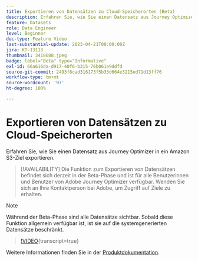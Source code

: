 ```yaml
---
title: Exportieren von Datensätzen zu Cloud-Speicherorten (Beta)
description: Erfahren Sie, wie Sie einen Datensatz aus Journey Optimizer in ein Amazon S3-Ziel exportieren.
feature: Datasets
role: Data Engineer
level: Beginner
doc-type: Feature Video
last-substantial-update: 2023-04-21T00:00:00Z
jira: KT-13113
thumbnail: 3418688.jpeg
badge: label="Beta" type="Informative"
exl-id: 66a616da-d917-40f6-b315-76b061e9ddfd
source-git-commit: 2493f6cad316173f5b33d664e3215ed71d13ff76
workflow-type: tm+mt
source-wordcount: '97'
ht-degree: 100%

---
```


# Exportieren von Datensätzen zu Cloud-Speicherorten

Erfahren Sie, wie Sie einen Datensatz aus Journey Optimizer in ein Amazon S3-Ziel exportieren.

>[!AVAILABILITY]
>Die Funktion zum Exportieren von Datensätzen befindet sich derzeit in der Beta-Phase und ist für alle Benutzerinnen und Benutzer von Adobe Journey Optimizer verfügbar. Wenden Sie sich an Ihre Kontaktperson bei Adobe, um Zugriff auf Ziele zu erhalten.

>[!NOTE]
>Während der Beta-Phase sind alle Datensätze sichtbar. Sobald diese Funktion allgemein verfügbar ist, ist sie auf die systemgenerierten Datensätze beschränkt.

>[!VIDEO](https://video.tv.adobe.com/v/3432010/?quality=12&learn=on&captions=ger){transcript=true}

Weitere Informationen finden Sie in der [Produktdokumentation](https://experienceleague.adobe.com/docs/journey-optimizer/using/data-management/datasets/export-datasets.html?lang=de).
